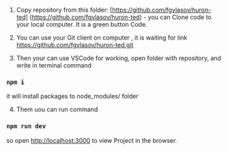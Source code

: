 1. Copy repository from this folder: [https://github.com/fgvlasov/huron-ted] (https://github.com/fgvlasov/huron-ted) - you can Clone code to your local computer. It is a green button Code.

2. You can use your Git client on computer , it is waiting for link https://github.com/fgvlasov/huron-ted.git

3. Then your can use VSCode for working, open folder with repository, and write in terminal command

### `npm i`

it will install packages to node_modules/ folder

4. Them uou can run command

### `npm run dev`

so open [http://localhost:3000](http://localhost:3000) to view Project in the browser.

